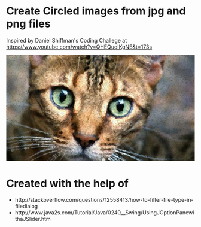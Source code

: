 # Create Circled images from jpg and png files

Inspired by Daniel Shiffman's Coding Challege at https://www.youtube.com/watch?v=QHEQuoIKgNE&t=173s

![pic](pictures/cat.png)

# Created with the help of
<ul> 
  <li>http://stackoverflow.com/questions/12558413/how-to-filter-file-type-in-filedialog </li>
  <li>http://www.java2s.com/Tutorial/Java/0240__Swing/UsingJOptionPanewithaJSlider.htm </li>
</ul>
